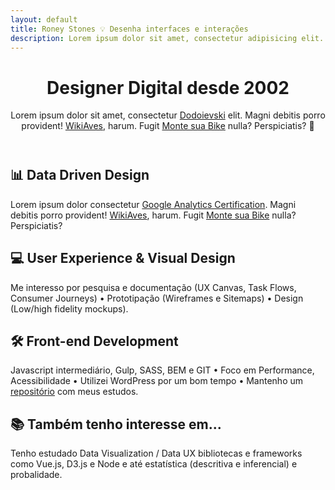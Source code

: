 ```yaml
---
layout: default
title: Roney Stones 💡 Desenha interfaces e interações
description: Lorem ipsum dolor sit amet, consectetur adipisicing elit.
---
```


<header class="cf w-70 center mb5">
  <h1 class="f-headline fw4 lh-title mt0 mb4">Designer Digital desde 2002</h1>

  <p class="f3 measure">Lorem ipsum dolor sit amet, consectetur <a class="link dim underline i blue" href="#">Dodoievski</a> elit. Magni debitis porro provident! <a class="link dim underline i blue" href="#">WikiAves</a>, harum. Fugit <a class="link dim underline i blue" href="#">Monte sua Bike</a> nulla? Perspiciatis? 📌</p>
</header>

<section class="cf mb5">
  <a href="#" class="fl w-50 w-25-l link overflow-hidden">
    <div role="img" aria-label="Primer movie" class="grow aspect-ratio--1x1" style="background: url(https://s3-us-west-1.amazonaws.com/tachyonsio/img/primer.jpg) no-repeat center center; background-size: cover;"></div>
  </a>
  <a href="#" class="fl w-50 w-25-l link overflow-hidden">
    <div role="img" aria-label="The Big Short movie" class="grow aspect-ratio--1x1" style="background: url(https://s3-us-west-1.amazonaws.com/tachyonsio/img/the-big-short.jpg) no-repeat center center; background-size: cover;"></div>
  </a>
  <a href="#" class="fl w-50 w-25-l link overflow-hidden">
    <div role="img" aria-label="Bottle Rocket movie" class="grow aspect-ratio--1x1" style="background: url(https://s3-us-west-1.amazonaws.com/tachyonsio/img/bottlerocket.jpg) no-repeat center center; background-size: cover;"></div>
  </a>
  <a href="#" class="fl w-50 w-25-l link overflow-hidden">
    <div role="img" aria-label="Ex Machina movie" class="grow aspect-ratio--1x1" style="background: url(https://s3-us-west-1.amazonaws.com/tachyonsio/img/ex-machina.png) no-repeat center center; background-size: cover;"></div>
  </a>
  <!-- <a href="#" class="fl w-50 w-25-l link overflow-hidden">
    <div role="img" aria-label="Ex Machina movie" class="grow aspect-ratio--1x1" style="background: url(https://s3-us-west-1.amazonaws.com/tachyonsio/img/ex-machina.png) no-repeat center center; background-size: cover;"></div>
  </a>
  <a href="#" class="fl w-50 w-25-l link overflow-hidden">
    <div role="img" aria-label="Bottle Rocket movie" class="grow aspect-ratio--1x1" style="background: url(https://s3-us-west-1.amazonaws.com/tachyonsio/img/bottlerocket.jpg) no-repeat center center; background-size: cover;"></div>
  </a>
  <a href="#" class="fl w-50 w-25-l link overflow-hidden">
    <div role="img" aria-label="The Big Short movie" class="grow aspect-ratio--1x1" style="background: url(https://s3-us-west-1.amazonaws.com/tachyonsio/img/the-big-short.jpg) no-repeat center center; background-size: cover;"></div>
  </a>
  <a href="#" class="fl w-50 w-25-l link overflow-hidden">
    <div role="img" aria-label="Primer movie" class="grow aspect-ratio--1x1" style="background: url(https://s3-us-west-1.amazonaws.com/tachyonsio/img/primer.jpg) no-repeat center center; background-size: cover;"></div>
  </a> -->
</section>

<section class="cf measure center f3 mb5">
  <h2 class="f5 fw4 dark-red mt0">📊 Data Driven Design</h2>
  <p class="mt0 mb5">Lorem ipsum dolor consectetur <a class="link dim underline i blue" href="#">Google Analytics Certification</a>. Magni debitis porro provident! <a class="link dim underline i blue" href="#">WikiAves</a>, harum. Fugit <a class="link dim underline i blue" href="#">Monte sua Bike</a> nulla? Perspiciatis?</p>
  
  <h2 class="f5 fw4 dark-red mt0">💻 User Experience & Visual Design</h2>
  <p class="mt0 mb5">Me interesso por pesquisa e documentação (UX Canvas, Task Flows, Consumer Journeys) • Prototipação (Wireframes e Sitemaps) • Design (Low/high fidelity mockups).</p>
  
  <h2 class="f5 fw4 dark-red mt0">🛠 Front-end Development</h2>
  <p class="mt0 mb5">Javascript intermediário, Gulp, SASS, BEM e GIT • Foco em Performance, Acessibilidade • Utilizei WordPress por um bom tempo • Mantenho um <a class="link dim underline i blue" href="#">repositório</a> com meus estudos.</p>

  <h2 class="f5 fw4 dark-red mt0">📚 Também tenho interesse em...</h2>
  <p class="mt0">Tenho estudado Data Visualization / Data UX bibliotecas e frameworks como Vue.js, D3.js e Node e até estatística (descritiva e inferencial) e probalidade.</p>
</section>